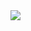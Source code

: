 <a href="https://github.com/threatlabz">
  <img align="center" src="https://github-readme-stats.vercel.app/api/top-langs/?username=threatlabz&langs_count=4&line_height=35&theme=dark" />
</a>
